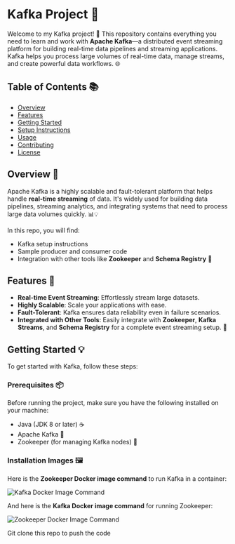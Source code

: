 # Kafka Project 🚀

Welcome to my Kafka project! 🎉 This repository contains everything you need to learn and work with **Apache Kafka**—a distributed event streaming platform for building real-time data pipelines and streaming applications. Kafka helps you process large volumes of real-time data, manage streams, and create powerful data workflows. 🌐

## Table of Contents 📚
- [Overview](#overview)
- [Features](#features)
- [Getting Started](#getting-started)
- [Setup Instructions](#setup-instructions)
- [Usage](#usage)
- [Contributing](#contributing)
- [License](#license)

## Overview 📝
Apache Kafka is a highly scalable and fault-tolerant platform that helps handle **real-time streaming** of data. It's widely used for building data pipelines, streaming analytics, and integrating systems that need to process large data volumes quickly. 📊💡

In this repo, you will find:
- Kafka setup instructions
- Sample producer and consumer code
- Integration with other tools like **Zookeeper** and **Schema Registry** 🔧

## Features 🌟
- **Real-time Event Streaming**: Effortlessly stream large datasets.
- **Highly Scalable**: Scale your applications with ease.
- **Fault-Tolerant**: Kafka ensures data reliability even in failure scenarios.
- **Integrated with Other Tools**: Easily integrate with **Zookeeper**, **Kafka Streams**, and **Schema Registry** for a complete event streaming setup. 🔄

## Getting Started 💡
To get started with Kafka, follow these steps:

### Prerequisites 📦
Before running the project, make sure you have the following installed on your machine:
- Java (JDK 8 or later) ☕
- Apache Kafka 📡
- Zookeeper (for managing Kafka nodes) 🧭

### Installation Images 🖼️

Here is the **Zookeeper Docker image command** to run Kafka in a container:

![Kafka Docker Image Command](https://mittrandibalti.s3.eu-north-1.amazonaws.com/Screenshot+2024-12-29+133321.png)

And here is the **Kafka Docker image command** for running Zookeeper:

![Zookeeper Docker Image Command](https://mittrandibalti.s3.eu-north-1.amazonaws.com/Screenshot+2024-12-28+153724.png)

Git clone this repo to push the code
